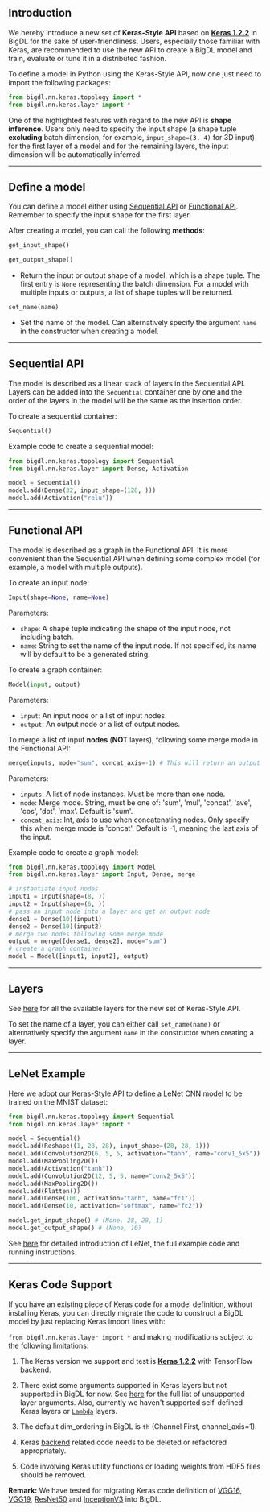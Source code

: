 ## **Introduction**
We hereby introduce a new set of __Keras-Style API__ based on [__Keras 1.2.2__](https://faroit.github.io/keras-docs/1.2.2/) in BigDL for the sake of user-friendliness. Users, especially those familiar with Keras, are recommended to use the new API to create a BigDL model and train, evaluate or tune it in a distributed fashion.

To define a model in Python using the Keras-Style API, now one just need to import the following packages:

```python
from bigdl.nn.keras.topology import *
from bigdl.nn.keras.layer import *
```

One of the highlighted features with regard to the new API is __shape inference__. Users only need to specify the input shape (a shape tuple __excluding__ batch dimension, for example, `input_shape=(3, 4)` for 3D input) for the first layer of a model and for the remaining layers, the input dimension will be automatically inferred.


---
## **Define a model**
You can define a model either using [Sequential API](#sequential-api) or [Functional API](#functional-api). Remember to specify the input shape for the first layer.

After creating a model, you can call the following __methods__:

```python
get_input_shape()
```
```python
get_output_shape()
```
* Return the input or output shape of a model, which is a shape tuple. The first entry is `None` representing the batch dimension. For a model with multiple inputs or outputs, a list of shape tuples will be returned.

```python
set_name(name)
```
* Set the name of the model. Can alternatively specify the argument `name` in the constructor when creating a model.


---
## **Sequential API**
The model is described as a linear stack of layers in the Sequential API. Layers can be added into the `Sequential` container one by one and the order of the layers in the model will be the same as the insertion order.

To create a sequential container:
```python
Sequential()
```

Example code to create a sequential model:
```python
from bigdl.nn.keras.topology import Sequential
from bigdl.nn.keras.layer import Dense, Activation

model = Sequential()
model.add(Dense(32, input_shape=(128, )))
model.add(Activation("relu"))
```


---
## **Functional API**
The model is described as a graph in the Functional API. It is more convenient than the Sequential API when defining some complex model (for example, a model with multiple outputs).

To create an input node:
```python
Input(shape=None, name=None)
```
Parameters:

* `shape`: A shape tuple indicating the shape of the input node, not including batch.
* `name`: String to set the name of the input node. If not specified, its name will by default to be a generated string.

To create a graph container:
```python
Model(input, output)
```
Parameters:

* `input`: An input node or a list of input nodes.
* `output`: An output node or a list of output nodes.

To merge a list of input __nodes__ (__NOT__ layers), following some merge mode in the Functional API:
```python
merge(inputs, mode="sum", concat_axis=-1) # This will return an output NODE.
```

Parameters:

* `inputs`: A list of node instances. Must be more than one node.
* `mode`: Merge mode. String, must be one of: 'sum', 'mul', 'concat', 'ave', 'cos', 'dot', 'max'. Default is 'sum'.
* `concat_axis`: Int, axis to use when concatenating nodes. Only specify this when merge mode is 'concat'. Default is -1, meaning the last axis of the input.

Example code to create a graph model:
```python
from bigdl.nn.keras.topology import Model
from bigdl.nn.keras.layer import Input, Dense, merge

# instantiate input nodes
input1 = Input(shape=(8, )) 
input2 = Input(shape=(6, ))
# pass an input node into a layer and get an output node
dense1 = Dense(10)(input1)
dense2 = Dense(10)(input2)
# merge two nodes following some merge mode
output = merge([dense1, dense2], mode="sum")
# create a graph container
model = Model([input1, input2], output)
```


---
## **Layers**
See [here](Layers/core.md) for all the available layers for the new set of Keras-Style API.

To set the name of a layer, you can either call `set_name(name)` or alternatively specify the argument `name` in the constructor when creating a layer.


---
## **LeNet Example**
Here we adopt our Keras-Style API to define a LeNet CNN model to be trained on the MNIST dataset:

```python
from bigdl.nn.keras.topology import Sequential
from bigdl.nn.keras.layer import *

model = Sequential()
model.add(Reshape((1, 28, 28), input_shape=(28, 28, 1)))
model.add(Convolution2D(6, 5, 5, activation="tanh", name="conv1_5x5"))
model.add(MaxPooling2D())
model.add(Activation("tanh"))
model.add(Convolution2D(12, 5, 5, name="conv2_5x5"))
model.add(MaxPooling2D())
model.add(Flatten())
model.add(Dense(100, activation="tanh", name="fc1"))
model.add(Dense(10, activation="softmax", name="fc2"))

model.get_input_shape() # (None, 28, 28, 1)
model.get_output_shape() # (None, 10)
```
See [here](https://github.com/intel-analytics/BigDL/tree/master/pyspark/bigdl/examples/lenet) for detailed introduction of LeNet, the full example code and running instructions.


---
## **Keras Code Support**
If you have an existing piece of Keras code for a model definition, without installing Keras, you can directly migrate the code to construct a BigDL model by just replacing Keras import lines with:

`from bigdl.nn.keras.layer import *` and making modifications subject to the following limitations:

1. The Keras version we support and test is [__Keras 1.2.2__](https://faroit.github.io/keras-docs/1.2.2/) with TensorFlow backend.

2. There exist some arguments supported in Keras layers but not supported in BigDL for now. See [here](../../APIGuide/keras-issues/#unsupported-layer-arguments) for the full list of unsupported layer arguments. Also, currently we haven't supported self-defined Keras layers or [`Lambda`](https://faroit.github.io/keras-docs/1.2.2/layers/core/#lambda) layers.

3. The default dim_ordering in BigDL is `th` (Channel First, channel_axis=1).

4. Keras [backend](https://faroit.github.io/keras-docs/1.2.2/backend/) related code needs to be deleted or refactored appropriately.

5. Code involving Keras utility functions or loading weights from HDF5 files should be removed.

__Remark:__ We have tested for migrating Keras code definition of [VGG16](https://faroit.github.io/keras-docs/1.2.2/applications/#vgg16), [VGG19](https://faroit.github.io/keras-docs/1.2.2/applications/#vgg19), [ResNet50](https://faroit.github.io/keras-docs/1.2.2/applications/#resnet50) and [InceptionV3](https://faroit.github.io/keras-docs/1.2.2/applications/#inceptionv3) into BigDL.
